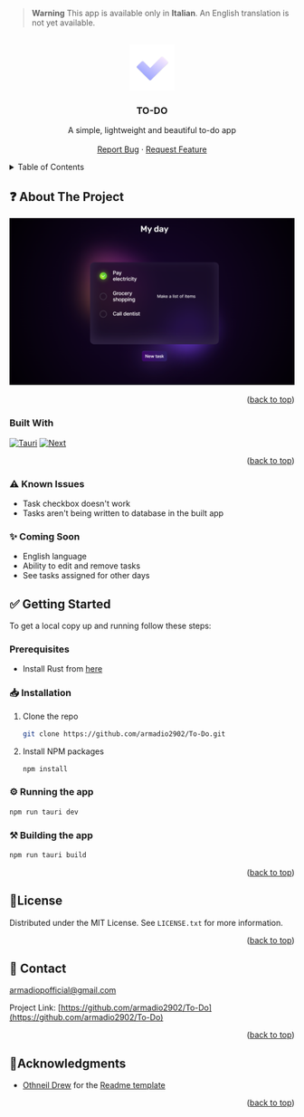 <!-- Improved compatibility of back to top link: See: https://github.com/othneildrew/Best-README-Template/pull/73 -->
<a name="readme-top"></a>

<!-- PROJECT SHIELDS -->
<!--
*** I'm using markdown "reference style" links for readability.
*** Reference links are enclosed in brackets [ ] instead of parentheses ( ).
*** See the bottom of this document for the declaration of the reference variables
*** for contributors-url, forks-url, etc. This is an optional, concise syntax you may use.
*** https://www.markdownguide.org/basic-syntax/#reference-style-links
-->

> **Warning**
> This app is available only in **Italian**. An English translation is not yet available.

<!--
[![Contributors][contributors-shield]][contributors-url]
[![Forks][forks-shield]][forks-url]
[![Stargazers][stars-shield]][stars-url]
[![Issues][issues-shield]][issues-url]
[![MIT License][license-shield]][license-url]
-->


<!-- PROJECT LOGO -->
<br />
<div align="center">
  <a href="https://github.com/armadio2902/To-Do">
    <img src="images/logo.png" alt="Logo" width="80" height="80">
  </a>

<h3 align="center">TO-DO</h3>

  <p align="center">
    A simple, lightweight and beautiful to-do app
    <br />
    <br />
    <a href="https://github.com/armadio2902/To-Do/issues">Report Bug</a>
    ·
    <a href="https://github.com/armadio2902/To-Do/issues">Request Feature</a>
  </p>
</div>



<!-- TABLE OF CONTENTS -->
<details>
  <summary>Table of Contents</summary>
  <ol>
    <li>
      <a href="#about-the-project">About The Project</a>
      <ul>
        <li><a href="#built-with">Built With</a></li>
      </ul>
    </li>
    <li>
      <a href="#getting-started">Getting Started</a>
      <ul>
        <li><a href="#prerequisites">Prerequisites</a></li>
        <li><a href="#installation">Installation</a></li>
        <li><a href="#Running-the-app">Running the app</a></li>
        <li><a href="#Building-the-app">Building the app</a></li>
      </ul>
    </li>
    <li><a href="#license">License</a></li>
    <li><a href="#contact">Contact</a></li>
    <li><a href="#acknowledgments">Acknowledgments</a></li>
  </ol>
</details>



<!-- ABOUT THE PROJECT -->
## ❓ About The Project

[![Product Name Screen Shot][product-screenshot]](https://github.com/armadio2902/To-Do)

<p align="right">(<a href="#readme-top">back to top</a>)</p>

### Built With

[![Tauri][Tauri]][Tauri-url]
[![Next][Next.js]][Next-url]

<p align="right">(<a href="#readme-top">back to top</a>)</p>

<!-- Known Issues -->
### ⚠️ Known Issues
* Task checkbox doesn't work
* Tasks aren't being written to database in the built app

### ✨ Coming Soon
* English language
* Ability to edit and remove tasks
* See tasks assigned for other days

<!-- GETTING STARTED -->
## ✅ Getting Started

To get a local copy up and running follow these steps:

### Prerequisites

* Install Rust from [here](https://static.rust-lang.org/rustup/dist/x86_64-pc-windows-msvc/rustup-init.exe)

### 📥 Installation

1. Clone the repo
   ```sh
   git clone https://github.com/armadio2902/To-Do.git
   ```
3. Install NPM packages
   ```sh
   npm install
   ```

### ⚙️ Running the app

   ```sh
   npm run tauri dev
   ```

### ⚒️ Building the app

   ```sh
   npm run tauri build
   ```

<p align="right">(<a href="#readme-top">back to top</a>)</p>

<!-- LICENSE -->
## 📜License

Distributed under the MIT License. See `LICENSE.txt` for more information.

<p align="right">(<a href="#readme-top">back to top</a>)</p>

<!-- CONTACT -->
## 📨 Contact

armadiopofficial@gmail.com

Project Link: [https://github.com/armadio2902/To-Do](https://github.com/armadio2902/To-Do)

<p align="right">(<a href="#readme-top">back to top</a>)</p>

<!-- Acknowledgments -->
## 🤝Acknowledgments

* [Othneil Drew](https://github.com/othneildrew) for the [Readme template](https://github.com/othneildrew/Best-README-Template)

<p align="right">(<a href="#readme-top">back to top</a>)</p>


<!-- MARKDOWN LINKS & IMAGES -->
<!-- https://www.markdownguide.org/basic-syntax/#reference-style-links -->
[contributors-shield]: https://img.shields.io/github/contributors/armadio2902/To-Do.svg?style=for-the-badge
[contributors-url]: https://github.com/github_username/repo_name/graphs/contributors
[forks-shield]: https://img.shields.io/github/forks/armadio2902/To-Do.svg?style=for-the-badge
[forks-url]: https://github.com/armadio2902/To-Do/network/members
[stars-shield]: https://img.shields.io/github/stars/armadio2902/To-Do.svg?style=for-the-badge
[stars-url]: https://github.com/armadio2902/To-Do/stargazers
[issues-shield]: https://img.shields.io/github/issues/armadio2902/To-Do.svg?style=for-the-badge
[issues-url]: https://github.com/armadio2902/To-Do/issues
[license-shield]: https://img.shields.io/github/license/armadio2902/To-Do.svg?style=for-the-badge
[license-url]: https://github.com/armadio2902/To-Do/blob/main/LICENSE.txt
[product-screenshot]: images/screenshot.png
[Next.js]: https://img.shields.io/badge/next.js-000000?style=for-the-badge&logo=nextdotjs&logoColor=white
[Next-url]: https://nextjs.org/
[Tauri]: https://img.shields.io/badge/tauri-24c8db?style=for-the-badge&logo=tauri&logoColor=ffc131
[Tauri-url]: https://tauri.app/
[Rust]: https://img.shields.io/badge/rust-ffffff?style=for-the-badge&logo=rust&logoColor=000000
[Rust-url]: https://www.rust-lang.org/
